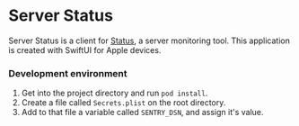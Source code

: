 # Server Status
Server Status is a client for [Status](https://github.com/dani3l0/Status), a server monitoring tool. This application is created with SwiftUI for Apple devices.

### Development environment
1. Get into the project directory and run ``pod install``.
2. Create a file called ``Secrets.plist`` on the root directory.
3. Add to that file a variable called ``SENTRY_DSN``, and assign it's value.

